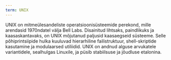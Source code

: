 ```yaml
---
term: UNIX
---
```


UNIX on mitmeülesandeliste operatsioonisüsteemide perekond, mille arendasid 1970ndatel välja Bell Labs. Disainitud lihtsaks, paindlikuks ja kaasaskantavaks, on UNIX mõjutanud paljusid kaasaegseid süsteeme. Selle põhiprintsiipide hulka kuuluvad hierarhiline failistruktuur, shell-skriptide kasutamine ja modulaarsed utiliidid. UNIX on andnud alguse arvukatele variantidele, sealhulgas Linuxile, ja püsib stabiilsuse ja jõudluse etalonina.